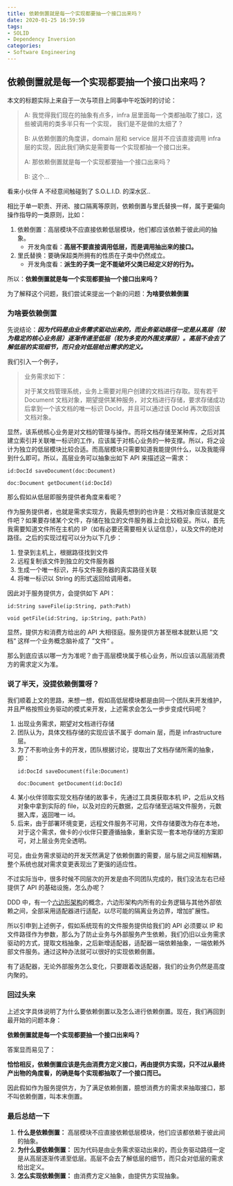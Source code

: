 ```yaml
---
title: 依赖倒置就是每一个实现都要抽一个接口出来吗？
date: 2020-01-25 16:59:59
tags: 
- SOLID
- Dependency Inversion
categories:
- Software Engineering
---
```


## 依赖倒置就是每一个实现都要抽一个接口出来吗？
本文的标题实际上来自于一次与项目上同事中午吃饭时的讨论：

>  A: 我觉得我们现在的抽象有点多，infra 层里面每一个类都抽取了接口，这些被调用的类多半只有一个实现， 我们是不是做的太细了？
>  
>  B: 从依赖倒置的角度讲，domain 层和 service 层并不应该直接调用 infra 层的实现，因此我们确实是需要每一个实现都抽一个接口出来。
>  
>  A: 那依赖倒置就是每一个实现都要抽一个接口出来吗？
> 
>  B: 这个...

看来小伙伴 A 不经意间触碰到了 S.O.L.I.D. 的深水区..

相比于单一职责、开闭、接口隔离等原则，依赖倒置与里氏替换一样，属于更偏向操作指导的一类原则，比如：

1. 依赖倒置：高层模块不应直接依赖低层模块，他们都应该依赖于彼此间的抽象。
    - 开发角度看：**高层不要直接调用低层，而是调用抽出来的接口。**
2. 里氏替换：要确保超类所拥有的性质在子类中仍然成立。
    - 开发角度看：**派生的子类一定不能破坏父类已经定义好的行为。**

所以：**依赖倒置就是每一个实现都要抽一个接口出来吗？**

为了解释这个问题，我们尝试来提出一个新的问题：**为啥要依赖倒置**

### 为啥要依赖倒置

先说结论：***因为代码是由业务需求驱动出来的，而业务驱动路径一定是从高层（较为稳定的核心业务层）逐渐传递至低层（较为多变的外围支撑层）。高层不会去了解低层的实现细节，而只会对低层给出需求的定义。***

我们引入一个例子，
> 业务需求如下：
>
> 对于某文档管理系统，业务上需要对用户创建的文档进行存取。现有若干 Document 文档对象，期望提供某种服务，对文档进行存储，要求存储成功后拿到一个该文档的唯一标识 DocId，并且可以通过该 DocId 再次取回该文档对象。

显然，该系统核心业务是对文档的管理与操作。而将文档存储至某种库，之后对其建立索引并关联唯一标识的工作，应该属于对核心业务的一种支撑。所以，将之设计为独立的低层模块比较合适。而高层模块只需要知道我能提供什么，以及我能得到什么即可。所以，高层业务可以抽象出如下 API 来描述这一需求：
```
id:DocId saveDocument(doc:Document)

doc:Document getDocument(id:DocId)
```

那么假如从低层即服务提供者角度来看呢？

作为服务提供者，也就是需求实现方，我最先想到的也许是：文档对象应该就是文件吧？如果要存储某个文件，存储在独立的文件服务器上会比较稳妥。所以，首先我需要知道文件所在主机的 IP（如有必要还需要相关认证信息），以及文件的绝对路径。之后的实现过程可以分为以下几步：

1. 登录到主机上，根据路径找到文件
2. 远程复制该文件到独立的文件服务器
3. 生成一个唯一标识，并与文件服务器的真实路径关联
4. 将唯一标识以 String 的形式返回给调用者。

因此对于服务提供方，会提供如下 API：

```
id:String saveFile(ip:String, path:Path)

void getFile(id:String, ip:String, path:Path)
```

显然，提供方和消费方给出的 API 大相径庭。服务提供方甚至根本就默认把 ”文档“ 这样一个业务概念脑补成了 ”文件“ 。

那么到底应该以哪一方为准呢？由于高层模块属于核心业务，所以应该以高层消费方的需求定义为准。

### 说了半天，没提依赖倒置呀？
我们顺着上文的思路，来想一想，假如高低层模块都是由同一个团队来开发维护，并且严格按照业务驱动的模式来开发，上述需求会怎么一步步变成代码呢？

1. 出现业务需求，期望对文档进行存储
2. 团队认为，具体文档存储的实现应该不属于 domain 层，而是 infrastructure 层。
3. 为了不影响业务卡的开发，团队根据讨论，提取出了文档存储所需的抽象，即：
    ```
    id:DocId saveDocument(file:Document)

    doc:Document getDocument(id:DocId)
    ```
4. 某小伙伴领取实现文档存储的故事卡，先通过工具类获取本机 IP，之后从文档对象中拿到实际的 file，以及对应的元数据，之后存储至远端文件服务，元数据入库，返回唯一 id。
5. 后来，由于部署环境变更，远程文件服务不可用，文件存储要改为存在本地，对于这个需求，做卡的小伙伴只要遵循抽象，重新实现一套本地存储的方案即可，对上层业务完全透明。

可见，由业务需求驱动的开发天然满足了依赖倒置的需要，层与层之间互相解耦，整个系统也就对需求变更表现出了更强的适应性。

不过实际当中，很多时候不同层次的开发是由不同团队完成的，我们没法左右已经提供了 API 的基础设施，怎么办呢？

DDD 中，有一个[六边形架构](https://insights.thoughtworks.cn/from-sandwich-to-hexagon/)的概念，六边形架构内所有的业务逻辑与其他外部依赖之间，全部采用适配器进行适配，以尽可能的隔离业务边界，增加扩展性。

所以引申到上述例子，假如系统现有的文件服务提供给我们的 API 必须要以 IP 和文件路径作为参数，那么为了防止业务与外部服务产生依赖，我们仍旧以业务需求驱动的方式，提取文档抽象，之后新增适配器，适配器一端依赖抽象，一端依赖外部文件服务。通过这种办法就可以很好的实现依赖倒置。

有了适配器，无论外部服务怎么变化，只要跟着改适配器，我们的业务仍然是高度内聚的。

### 回过头来
上述文字具体说明了为什么要依赖倒置以及怎么进行依赖倒置。现在，我们再回到最开始的问题本身：

**依赖倒置就是每一个实现都要抽一个接口出来吗？**

答案显而易见了：

**恰恰相反，依赖倒置应该是先由消费方定义接口，再由提供方实现，只不过从最终产出物的角度看，的确是每个实现都抽取了一个接口而已。**

因此假如作为服务提供方，为了满足依赖倒置，臆想消费方的需求来抽取接口，那不叫依赖倒置，叫本末倒置。

### 最后总结一下
1. **什么是依赖倒置：** 高层模块不应直接依赖低层模块，他们应该都依赖于彼此间的抽象。
2. **为什么要依赖倒置：** 因为代码是由业务需求驱动出来的，而业务驱动路径一定是从高层逐渐传递至低层。高层不会去了解低层的细节，而只会对低层的需求给出定义。
3. **怎么实现依赖倒置：** 由消费方定义抽象，由提供方实现抽象。
